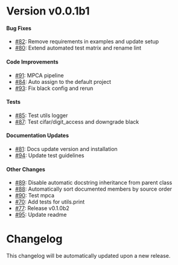 # Version  v0.0.1b1


#### Bug Fixes


* [#82](https://github.com/pykale/pykale/pull/82): Remove requirements in examples and update setup
* [#80](https://github.com/pykale/pykale/pull/80): Extend automated test matrix and rename lint

#### Code Improvements


* [#91](https://github.com/pykale/pykale/pull/91): MPCA pipeline
* [#84](https://github.com/pykale/pykale/pull/84): Auto assign to the default project
* [#93](https://github.com/pykale/pykale/pull/93): Fix black config and rerun

#### Tests


* [#85](https://github.com/pykale/pykale/pull/85): Test utils logger
* [#87](https://github.com/pykale/pykale/pull/87): Test cifar/digit_access and downgrade black

#### Documentation Updates


* [#81](https://github.com/pykale/pykale/pull/81): Docs update version and installation
* [#94](https://github.com/pykale/pykale/pull/94): Update test guidelines

#### Other Changes

* [#89](https://github.com/pykale/pykale/pull/89): Disable automatic docstring inheritance from parent class
* [#88](https://github.com/pykale/pykale/pull/88): Automatically sort documented members by source order
* [#90](https://github.com/pykale/pykale/pull/90): Test mpca
* [#70](https://github.com/pykale/pykale/pull/70): Add tests for utils.print
* [#77](https://github.com/pykale/pykale/pull/77): Release v0.1.0b2
* [#95](https://github.com/pykale/pykale/pull/95): Update readme


# Changelog

This changelog will be automatically updated upon a new release.
